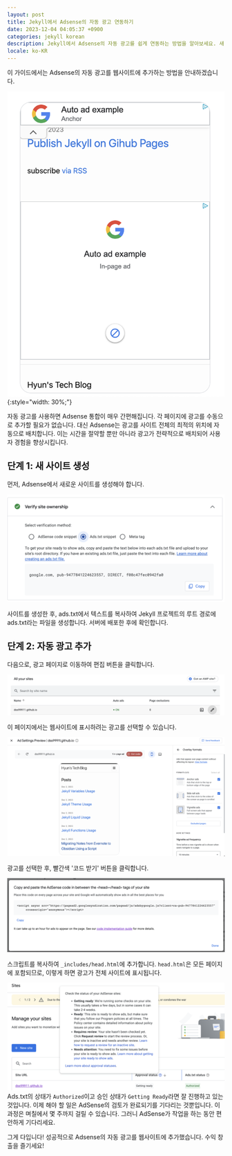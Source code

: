 ```yaml
---
layout: post
title: Jekyll에서 Adsense의 자동 광고 연동하기
date: 2023-12-04 04:05:37 +0900
categories: jekyll korean
description: Jekyll에서 Adsense의 자동 광고를 쉽게 연동하는 방법을 알아보세요. 새 사이트 생성부터 광고 추가까지 단계별 안내를 제공합니다
locale: ko-KR
---
```


이 가이드에서는 Adsense의 자동 광고를 웹사이트에 추가하는 방법을 안내하겠습니다.

![Alt text](/assets/images/posts/jekyll/image-4.png){:style="width: 30%;"}

자동 광고를 사용하면 Adsense 통합이 매우 간편해집니다. 각 페이지에 광고를 수동으로 추가할 필요가 없습니다. 대신 Adsense는 광고를 사이트 전체의 최적의 위치에 자동으로 배치합니다. 이는 시간을 절약할 뿐만 아니라 광고가 전략적으로 배치되어 사용자 경험을 향상시킵니다.

## 단계 1: 새 사이트 생성
먼저, Adsense에서 새로운 사이트를 생성해야 합니다.

![Alt text](/assets/images/posts/jekyll/image-3.png)

사이트를 생성한 후, ads.txt에서 텍스트를 복사하여 Jekyll 프로젝트의 루트 경로에 ads.txt라는 파일을 생성합니다. 서버에 배포한 후에 확인합니다.

## 단계 2: 자동 광고 추가
다음으로, 광고 페이지로 이동하여 편집 버튼을 클릭합니다.

![Alt text](/assets/images/posts/jekyll/image-2.png)

이 페이지에서는 웹사이트에 표시하려는 광고를 선택할 수 있습니다.

![image](/assets/images/posts/jekyll/image-1.png)

광고를 선택한 후, 빨간색 '코드 받기' 버튼을 클릭합니다.

![image](/assets/images/posts/jekyll/image.png)

스크립트를 복사하여 `_includes/head.html`에 추가합니다. `head.html`은 모든 페이지에 포함되므로, 이렇게 하면 광고가 전체 사이트에 표시됩니다.

![Alt text](/assets/images/posts/jekyll/image-5.png)
Ads.txt의 상태가 `Authorized`이고 승인 상태가 `Getting Ready`라면 잘 진행하고 있는 것입니다. 이제 해야 할 일은 AdSense의 검토가 완료되기를 기다리는 것뿐입니다. 이 과정은 며칠에서 몇 주까지 걸릴 수 있습니다. 그러니 AdSense가 작업을 하는 동안 편안하게 기다리세요.

그게 다입니다! 성공적으로 Adsense의 자동 광고를 웹사이트에 추가했습니다. 수익 창출을 즐기세요!